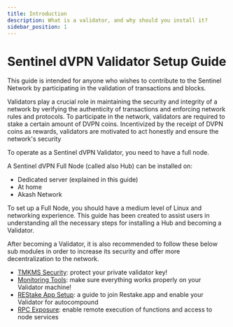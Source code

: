 ```yaml
---
title: Introduction
description: What is a validator, and why should you install it?
sidebar_position: 1
---
```


# Sentinel dVPN Validator Setup Guide

This guide is intended for anyone who wishes to contribute to the Sentinel Network by participating in the validation of transactions and blocks.

Validators play a crucial role in maintaining the security and integrity of a network by verifying the authenticity of transactions and enforcing network rules and protocols. To participate in the network, validators are required to stake a certain amount of DVPN coins. Incentivized by the receipt of DVPN coins as rewards, validators are motivated to act honestly and ensure the network's security

To operate as a Sentinel dVPN Validator, you need to have a full node.

A Sentinel dVPN Full Node (called also Hub) can be installed on:
- Dedicated server (explained in this guide)
- At home
- Akash Network

To set up a Full Node, you should have a medium level of Linux and networking experience. This guide has been created to assist users in understanding all the necessary steps for installing a Hub and becoming a Validator.

After becoming a Validator, it is also recommended to follow these below sub modules in order to increase its security and offer more decentralization to the network.
- [TMKMS Security](/docs/category/tmkms-security): protect your private validator key!
- [Monitoring Tools](/docs/category/monitoring-tools): make sure everything works properly on your Validator machine!
- [REStake App Setup](/docs/category/restake-app-setup): a guide to join Restake.app and enable your Validator for autocompound
- [RPC Exposure](/docs/category/rpc-exposure): enable remote execution of functions and access to node services